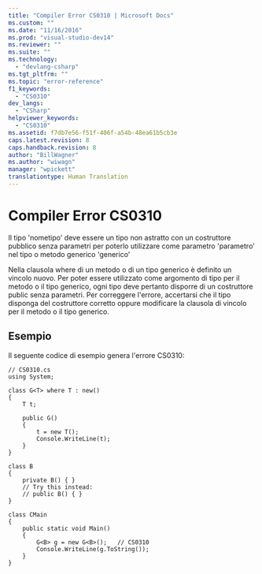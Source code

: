 ```yaml
---
title: "Compiler Error CS0310 | Microsoft Docs"
ms.custom: ""
ms.date: "11/16/2016"
ms.prod: "visual-studio-dev14"
ms.reviewer: ""
ms.suite: ""
ms.technology: 
  - "devlang-csharp"
ms.tgt_pltfrm: ""
ms.topic: "error-reference"
f1_keywords: 
  - "CS0310"
dev_langs: 
  - "CSharp"
helpviewer_keywords: 
  - "CS0310"
ms.assetid: f7db7e56-f51f-406f-a54b-48ea61b5cb3e
caps.latest.revision: 8
caps.handback.revision: 8
author: "BillWagner"
ms.author: "wiwagn"
manager: "wpickett"
translationtype: Human Translation
---
```

# Compiler Error CS0310
Il tipo 'nometipo' deve essere un tipo non astratto con un costruttore pubblico senza parametri per poterlo utilizzare come parametro 'parametro' nel tipo o metodo generico 'generico'  
  
 Nella clausola where di un metodo o di un tipo generico è definito un vincolo nuovo. Per poter essere utilizzato come argomento di tipo per il metodo o il tipo generico, ogni tipo deve pertanto disporre di un costruttore public senza parametri.  Per correggere l'errore, accertarsi che il tipo disponga del costruttore corretto oppure modificare la clausola di vincolo per il metodo o il tipo generico.  
  
## Esempio  
 Il seguente codice di esempio genera l'errore CS0310:  
  
```  
// CS0310.cs  
using System;  
  
class G<T> where T : new()  
{  
    T t;  
  
    public G()  
    {  
        t = new T();  
        Console.WriteLine(t);  
    }  
}  
  
class B  
{  
    private B() { }  
    // Try this instead:  
    // public B() { }  
}  
  
class CMain  
{  
    public static void Main()  
    {  
        G<B> g = new G<B>();   // CS0310  
        Console.WriteLine(g.ToString());  
    }  
}  
```